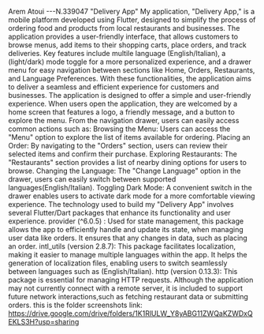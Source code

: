 Arem Atoui ---N.339047
"Delivery App"
My application, "Delivery App," is a mobile platform developed using Flutter,
designed to simplify the process of ordering food and products from local restaurants and businesses.
The application provides a user-friendly interface, that allows customers to browse menus,
add items to their shopping carts, place orders, and track deliveries. Key features include multile language (English/Italian),
a (light/dark) mode toggle for a more personalized experience, and a drawer menu for easy navigation between sections like Home, Orders,
Restaurants, and Language Preferences. With these functionalities,
the application aims to deliver a seamless and efficient experience for customers and businesses.
The application is designed to offer a simple and user-friendly experience. When users open the application,
they are welcomed by a home screen that features a logo, a friendly message, and a button to explore the menu. 
From the navigation drawer, users can easily access common actions such as:
Browsing the Menu:
Users can access the "Menu" option to explore the list of items available for ordering.
Placing an Order: 
By navigating to the "Orders" section, users can review their selected items and confirm  their purchase.
Exploring Restaurants: 
The "Restaurants" section provides a list of nearby dining options for users to browse.
Changing the Language:
The "Change Language" option in the drawer, users can easily switch between supported languages(English/Italian).
Toggling Dark Mode: 
A convenient switch in the drawer enables users to activate dark mode for a more comfortable viewing experience.
The technology used to build my "Delivery App" involves several Flutter/Dart packages that enhance its functionality and user experience.
provider (^6.0.5) :
Used for state management, this package allows the app to efficiently handle and update its state, when managing user data like orders. 
It ensures that any changes in data, such as placing an order.
intl_utils (version 2.8.7):
This package facilitates localization, making it easier to manage multiple languages within the app. It helps the generation of localization files,
enabling users to switch seamlessly between languages such as (English/Italian).
http (version 0.13.3): 
This package is essential for managing HTTP requests. Although the application may not currently connect with a remote server,
it is included to support future network interactions,such as fetching restaurant data or submitting orders.
this is the folder screenshots link:  
https://drive.google.com/drive/folders/1K1RlULW_Y8yABG11ZWQaKZWDxQEKLS3H?usp=sharing

